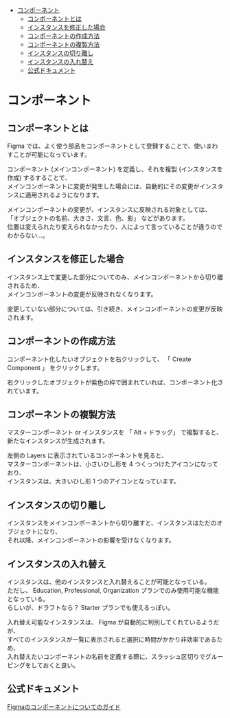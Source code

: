 - [コンポーネント](#コンポーネント)
  - [コンポーネントとは](#コンポーネントとは)
  - [インスタンスを修正した場合](#インスタンスを修正した場合)
  - [コンポーネントの作成方法](#コンポーネントの作成方法)
  - [コンポーネントの複製方法](#コンポーネントの複製方法)
  - [インスタンスの切り離し](#インスタンスの切り離し)
  - [インスタンスの入れ替え](#インスタンスの入れ替え)
  - [公式ドキュメント](#公式ドキュメント)


# コンポーネント

## コンポーネントとは

Figma では、よく使う部品をコンポーネントとして登録することで、使いまわすことが可能になっています。

コンポーネント (メインコンポーネント) を定義し、それを複製 (インスタンスを作成) するすることで、  
メインコンポーネントに変更が発生した場合には、自動的にその変更がインスタンスに適用されるようになります。  

メインコンポーネントの変更が、インスタンスに反映される対象としては、  
「オブジェクトの名前、大きさ、文言、色、影」 などがあります。  
位置は変えられたり変えられなかったり、人によって言っていることが違うのでわからない...。


## インスタンスを修正した場合

インスタンス上で変更した部分についてのみ、メインコンポーネントから切り離されるため、  
メインコンポーネントの変更が反映されなくなります。

変更していない部分については、引き続き、メインコンポーネントの変更が反映されます。


## コンポーネントの作成方法

コンポーネント化したいオブジェクトを右クリックして、 「 Create Component 」 をクリックします。
 
右クリックしたオブジェクトが紫色の枠で囲まれていれば、コンポーネント化されています。


## コンポーネントの複製方法

マスターコンポーネント or インスタンスを 「 Alt + ドラッグ」 で複製すると、  
新たなインスタンスが生成されます。  

左側の Layers に表示されているコンポーネントを見ると、  
マスターコンポーネントは、小さいひし形を 4 つくっつけたアイコンになっており、  
インスタンスは、大きいひし形 1 つのアイコンとなっています。


## インスタンスの切り離し

インスタンスをメインコンポーネントから切り離すと、インスタンスはただのオブジェクトになり、  
それ以降、メインコンポーネントの影響を受けなくなります。


## インスタンスの入れ替え

インスタンスは、他のインスタンスと入れ替えることが可能となっている。  
ただし、 Education, Professional, Organization プランでのみ使用可能な機能となっている。  
らしいが、ドラフトなら？ Starter プランでも使えるっぽい。

入れ替え可能なインスタンスは、 Figma が自動的に判別してくれているようだが、  
すべてのインスタンスが一覧に表示されると選択に時間がかかり非効率であるため、  
入れ替えたいコンポーネントの名前を定義する際に、スラッシュ区切りでグルーピングをしておくと良い。


## 公式ドキュメント

[Figmaのコンポーネントについてのガイド](https://help.figma.com/hc/ja/articles/360038662654-Figma%E3%81%AE%E3%82%B3%E3%83%B3%E3%83%9D%E3%83%BC%E3%83%8D%E3%83%B3%E3%83%88%E3%81%AB%E3%81%A4%E3%81%84%E3%81%A6%E3%81%AE%E3%82%AC%E3%82%A4%E3%83%89)


